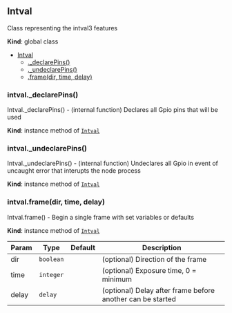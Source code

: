 <a name="Intval"></a>

## Intval
Class representing the intval3 features

**Kind**: global class  

* [Intval](#Intval)
    * [._declarePins()](#Intval+_declarePins)
    * [._undeclarePins()](#Intval+_undeclarePins)
    * [.frame(dir, time, delay)](#Intval+frame)

<a name="Intval+_declarePins"></a>

### intval._declarePins()
Intval._declarePins() - 
(internal function) Declares all Gpio pins that will be used

**Kind**: instance method of [<code>Intval</code>](#Intval)  
<a name="Intval+_undeclarePins"></a>

### intval._undeclarePins()
Intval._undeclarePins() - 
(internal function) Undeclares all Gpio in event of uncaught error
that interupts the node process

**Kind**: instance method of [<code>Intval</code>](#Intval)  
<a name="Intval+frame"></a>

### intval.frame(dir, time, delay)
Intval.frame() -
Begin a single frame with set variables or defaults

**Kind**: instance method of [<code>Intval</code>](#Intval)  

| Param | Type | Default | Description |
| --- | --- | --- | --- |
| dir | <code>boolean</code> | <code></code> | (optional) Direction of the frame |
| time | <code>integer</code> | <code></code> | (optional) Exposure time, 0 = minimum |
| delay | <code>delay</code> | <code></code> | (optional) Delay after frame before another can be started |

